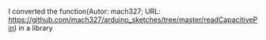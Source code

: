 I converted the function(Autor: mach327; URL: https://github.com/mach327/arduino_sketches/tree/master/readCapacitivePin) 
in a library
